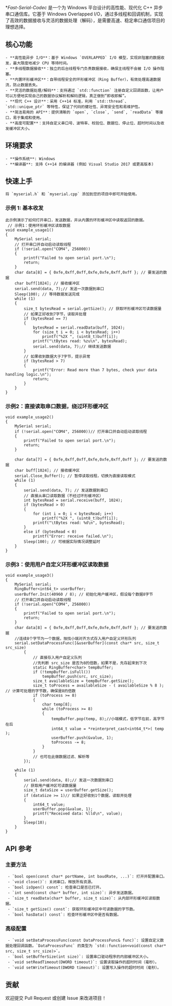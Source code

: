 **Fast-Serial-Codec* 是一个为 Windows 平台设计的高性能、现代化 C++ 异步串口通信库。它基于 Windows Overlapped I/O，通过多线程和回调机制，实现了高效的数据接收与灵活的数据处理（解码），是需要高速、稳定串口通信项目的理想选择。
## 核心功能
    - **高性能异步 I/O**：基于 Windows `OVERLAPPED` I/O 模型，实现非阻塞的数据收发，最大限度地减少 CPU 等待时间。
    - **多线程数据接收**：独立的后台线程专门负责数据接收，确保主线程不会被 I/O 操作阻塞。
    - **内置环形缓冲区**：自带线程安全的环形缓冲区（Ring Buffer），有效处理高速数据流，防止数据丢失。
    - **灵活的数据处理/解码**：支持通过 `std::function` 注册自定义回调函数，让用户可以方便地实现自己的数据协议解析和解码逻辑，真正做到“即收即解”。
    - **现代 C++ 设计**：采用 C++14 标准，利用 `std::thread`、`std::unique_ptr` 等特性，保证了代码的健壮性、异常安全性和易维护性。
    - **简洁易用的 API**：提供清晰的 `open`, `close`, `send`, `readData` 等接口，易于集成和使用。
    - **高度可配置**：支持自定义串口号、波特率、校验位、数据位、停止位、超时时间以及收发缓冲区大小。
## 环境要求
    - **操作系统**: Windows
    - **编译器**: 支持 C++14 的编译器 (例如 Visual Studio 2017 或更高版本)
## 快速上手
    将 `myserial.h` 和 `myserial.cpp` 添加到您的项目中即可开始使用。
### 示例 1: 基本收发
    此示例演示了如何打开串口，发送数据，并从内置的环形缓冲区中读取返回的数据。
     // 示例1：使用环形缓冲区读取数据
    void example_usage1()
    {
    	MySerial serial;
    	// 打开串口并自动启动读取线程
    	if (!serial.open("COM4", 256000))
    	{
    		printf("Failed to open serial port.\n");
    		return;
    	}
    	char data[8] = { 0xfe,0xff,0xff,0xfe,0xfe,0xff,0xff }; // 要发送的数据
    	char buff[1024]; // 接收缓冲区
    	serial.send(data, 7);// 发送一次数据到串口
    	Sleep(100); // 等待数据发送完成
    	while (1)
    	{
    		size_t bytesRead = serial.getSize(); // 获取环形缓冲区可读数据量
    		// 如果正好收到7字节，读取并处理
    		if (bytesRead == 7)
    		{
    			bytesRead = serial.readData(buff, 1024);
    			for (size_t i = 0; i < bytesRead; i++)
    				printf("%2X ", (uint8_t)buff[i]);
    			printf("\tBytes read: %zu\n", bytesRead);
    			serial.send(data, 7);// 继续发送数据
    		}
    		// 如果收到数据大于7字节，提示异常
    		if (bytesRead > 7)
    		{
    			printf("Error: Read more than 7 bytes, check your data handling logic.\n");
    			return;
    		}
    	}
    }

### 示例2：直接读取串口数据，绕过环形缓冲区

    void example_usage2()
    {
    	MySerial serial;
    	if (!serial.open("COM4", 256000))// 打开串口并自动启动读取线程
    	{
    		printf("Failed to open serial port.\n");
    		return;
    	}
    
    	char data[7] = { 0xfe,0xff,0xff,0xfe,0xfe,0xff,0xff }; // 要发送的数据
    	char buff[1024]; // 接收缓冲区
    	serial.Close_Buffer(); // 暂停读取线程，切换为直接读取模式
    	while (1)
    	{
    		serial.send(data, 7); // 发送数据到串口
    		// 直接从串口读取数据（不经过环形缓冲区）
    		int bytesRead = serial.receive(buff, 1024);
    		if (bytesRead > 0)
    		{
    			for (int i = 0; i < bytesRead; i++)
    				printf("%2X ", (uint8_t)buff[i]);
    			printf("\tBytes read: %d\n", bytesRead);
    		}
    		else if (bytesRead < 0)
    			printf("Error: receive failed.\n");
    		Sleep(100); // 可根据实际情况调整延时
    	}
    }
### 示例3：使用用户自定义环形缓冲区读取数据

    void example_usage3()
    {
    	MySerial serial;
    	RingBuffer<int64_t> userBuffer;
    	userBuffer.Init(40960 / 8); // 初始化用户缓冲区，假设每个数据8字节
    	// 打开串口并自动启动读取线程
    	if (!serial.open("COM4", 256000))
    	{
    		printf("Failed to open serial port.\n");
    		return;
    	}
    	char data[8] = { 0xfe,0xff,0xff,0xfe,0xfe,0xff,0xff }; // 要发送的数据
    	//连续8个字节为一个数据，按找小端对齐方式存入用户自定义环形队列
    	serial.setDataProcessFunc([&userBuffer](const char* src, size_t src_size)
    		{
    			// 直接存入用户自定义队列
    			//先判断 src_size 是否为8的倍数，如果不是，先存起来到下次
    			static RingBuffer<char> tempBuffer;
    			if (!tempBuffer.isFull())
    				tempBuffer.push(src, src_size);
    			size_t availableSize = tempBuffer.getSize();
    			size_t toProcess = availableSize - ( availableSize % 8 ); // 计算可处理的字节数，确保是8的倍数
    			if (toProcess >= 8)
    			{
    				char temp[8];
    				while (toProcess >= 8)
    				{
    					tempBuffer.pop(temp, 8);//小端模式，低字节在前，高字节在后
    					int64_t value = *reinterpret_cast<int64_t*>( temp );
    					userBuffer.push(&value, 1);
    					toProcess -= 8;
    				}
    			}
    			// 也可在此做数据过滤、解析等
    		});
    
    	while (1)
    	{
    		serial.send(data, 8);// 发送一次数据到串口
    		// 获取用户缓冲区可读数据量
    		size_t dataSize = userBuffer.getSize();
    		if (dataSize >= 1)// 如果正好收到1个数据，读取并处理
    		{
    			int64_t value;
    			userBuffer.pop(&value, 1);
    			printf("Received data: %lld\n", value);
    		}
    		Sleep(10);
    	}
    }

## API 参考

### 主要方法
     - `bool open(const char* portName, int baudRate, ...)`: 打开并配置串口。
     - `void close()`: 关闭串口，释放所有资源。
     - `bool isOpen() const`: 检查串口是否已打开。
     - `int send(const char* buffer, int size)`: 异步发送数据。
     - `size_t readData(char* buffer, size_t size)`: 从内部环形缓冲区读取数据。
     - `size_t getSize() const`: 获取环形缓冲区中可读数据的字节数。
     - `bool hasData() const`: 检查环形缓冲区中是否有数据。

### 高级配置
     - `void setDataProcessFunc(const DataProcessFunc& func)`: 设置自定义数据处理回调函数。`DataProcessFunc` 的类型为 `std::function<void(const char* src, size_t src_size)>`。
     - `bool setBufferSize(int size)`: 设置串口驱动程序的内部缓冲区大小。
     - `void setReadTimeout(DWORD timeout)`: 设置读取操作的超时时间（毫秒）。
     - `void setWriteTimeout(DWORD timeout)`: 设置写入操作的超时时间（毫秒）。

## 贡献

欢迎提交 Pull Request 或创建 Issue 来改进项目！
